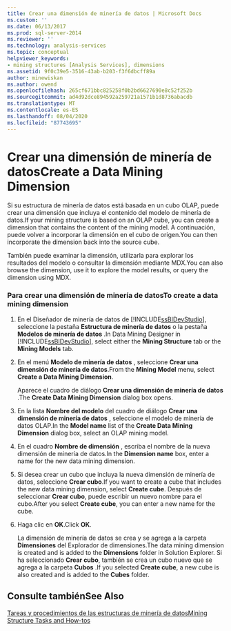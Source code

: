 ```yaml
---
title: Crear una dimensión de minería de datos | Microsoft Docs
ms.custom: ''
ms.date: 06/13/2017
ms.prod: sql-server-2014
ms.reviewer: ''
ms.technology: analysis-services
ms.topic: conceptual
helpviewer_keywords:
- mining structures [Analysis Services], dimensions
ms.assetid: 9f0c39e5-3516-43ab-b203-f3f6dbcff89a
author: minewiskan
ms.author: owend
ms.openlocfilehash: 265cf671bbc825258f0b2bd6627690e8c52f252b
ms.sourcegitcommit: ad4d92dce894592a259721a1571b1d8736abacdb
ms.translationtype: MT
ms.contentlocale: es-ES
ms.lasthandoff: 08/04/2020
ms.locfileid: "87743695"
---
```

# <a name="create-a-data-mining-dimension"></a><span data-ttu-id="524d4-102">Crear una dimensión de minería de datos</span><span class="sxs-lookup"><span data-stu-id="524d4-102">Create a Data Mining Dimension</span></span>
  <span data-ttu-id="524d4-103">Si su estructura de minería de datos está basada en un cubo OLAP, puede crear una dimensión que incluya el contenido del modelo de minería de datos.</span><span class="sxs-lookup"><span data-stu-id="524d4-103">If your mining structure is based on an OLAP cube, you can create a dimension that contains the content of the mining model.</span></span> <span data-ttu-id="524d4-104">A continuación, puede volver a incorporar la dimensión en el cubo de origen.</span><span class="sxs-lookup"><span data-stu-id="524d4-104">You can then incorporate the dimension back into the source cube.</span></span>  
  
 <span data-ttu-id="524d4-105">También puede examinar la dimensión, utilizarla para explorar los resultados del modelo o consultar la dimensión mediante MDX.</span><span class="sxs-lookup"><span data-stu-id="524d4-105">You can also browse the dimension, use it to explore the model results, or query the dimension using MDX.</span></span>  
  
### <a name="to-create-a-data-mining-dimension"></a><span data-ttu-id="524d4-106">Para crear una dimensión de minería de datos</span><span class="sxs-lookup"><span data-stu-id="524d4-106">To create a data mining dimension</span></span>  
  
1.  <span data-ttu-id="524d4-107">En el Diseñador de minería de datos de [!INCLUDE[ssBIDevStudio](../../includes/ssbidevstudio-md.md)], seleccione la pestaña **Estructura de minería de datos** o la pestaña **Modelos de minería de datos** .</span><span class="sxs-lookup"><span data-stu-id="524d4-107">In Data Mining Designer in [!INCLUDE[ssBIDevStudio](../../includes/ssbidevstudio-md.md)], select either the **Mining Structure** tab or the **Mining Models** tab.</span></span>  
  
2.  <span data-ttu-id="524d4-108">En el menú **Modelo de minería de datos** , seleccione **Crear una dimensión de minería de datos**.</span><span class="sxs-lookup"><span data-stu-id="524d4-108">From the **Mining Model** menu, select **Create a Data Mining Dimension**.</span></span>  
  
     <span data-ttu-id="524d4-109">Aparece el cuadro de diálogo **Crear una dimensión de minería de datos** .</span><span class="sxs-lookup"><span data-stu-id="524d4-109">The **Create Data Mining Dimension** dialog box opens.</span></span>  
  
3.  <span data-ttu-id="524d4-110">En la lista **Nombre del modelo** del cuadro de diálogo **Crear una dimensión de minería de datos** , seleccione el modelo de minería de datos OLAP.</span><span class="sxs-lookup"><span data-stu-id="524d4-110">In the **Model name** list of the **Create Data Mining Dimension** dialog box, select an OLAP mining model.</span></span>  
  
4.  <span data-ttu-id="524d4-111">En el cuadro **Nombre de dimensión** , escriba el nombre de la nueva dimensión de minería de datos.</span><span class="sxs-lookup"><span data-stu-id="524d4-111">In the **Dimension name** box, enter a name for the new data mining dimension.</span></span>  
  
5.  <span data-ttu-id="524d4-112">Si desea crear un cubo que incluya la nueva dimensión de minería de datos, seleccione **Crear cubo**.</span><span class="sxs-lookup"><span data-stu-id="524d4-112">If you want to create a cube that includes the new data mining dimension, select **Create cube**.</span></span> <span data-ttu-id="524d4-113">Después de seleccionar **Crear cubo**, puede escribir un nuevo nombre para el cubo.</span><span class="sxs-lookup"><span data-stu-id="524d4-113">After you select **Create cube**, you can enter a new name for the cube.</span></span>  
  
6.  <span data-ttu-id="524d4-114">Haga clic en **OK**.</span><span class="sxs-lookup"><span data-stu-id="524d4-114">Click **OK**.</span></span>  
  
     <span data-ttu-id="524d4-115">La dimensión de minería de datos se crea y se agrega a la carpeta **Dimensiones** del Explorador de dimensiones.</span><span class="sxs-lookup"><span data-stu-id="524d4-115">The data mining dimension is created and is added to the **Dimensions** folder in Solution Explorer.</span></span> <span data-ttu-id="524d4-116">Si ha seleccionado **Crear cubo**, también se crea un cubo nuevo que se agrega a la carpeta **Cubos** .</span><span class="sxs-lookup"><span data-stu-id="524d4-116">If you selected **Create cube**, a new cube is also created and is added to the **Cubes** folder.</span></span>  
  
## <a name="see-also"></a><span data-ttu-id="524d4-117">Consulte también</span><span class="sxs-lookup"><span data-stu-id="524d4-117">See Also</span></span>  
 [<span data-ttu-id="524d4-118">Tareas y procedimientos de las estructuras de minería de datos</span><span class="sxs-lookup"><span data-stu-id="524d4-118">Mining Structure Tasks and How-tos</span></span>](mining-structure-tasks-and-how-tos.md)  
  
  
